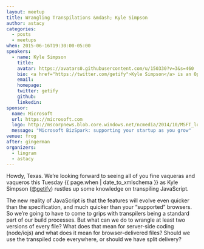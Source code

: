 ```yaml
---
layout: meetup
title: Wrangling Transpilations &mdash; Kyle Simpson
author: astacy
categories:
  - posts
  - meetups
when: 2015-06-16T19:30:00-05:00
speakers:
  - name: Kyle Simpson
    title:
    avatar: https://avatars0.githubusercontent.com/u/150330?v=3&s=460
    bio: <a href="https://twitter.com/getify">Kyle Simpson</a> is an Open Web Evangelist from Austin, TX, who&rsquo;s passionate about all things JavaScript. He&rsquo;s an author, workshop trainer, tech speaker, and OSS contributor/leader.
    email:
    homepage:
    twitter: getify
    github:
    linkedin:
sponsor:
  name: Microsoft
  url: https://microsoft.com
  logo: http://mscorpnews.blob.core.windows.net/ncmedia/2014/10/MSFT_logo_rgb_C-Gray.png
  message: "Microsoft BizSpark: supporting your startup as you grow"
venue: frog
after: gingerman
organizers:
  - lingram
  - astacy
---
```


Howdy, Texas. We&rsquo;re looking forward to seeing all of you fine vaqueras and vaqueros this Tuesday <x-date>{{ page.when | date_to_xmlschema }}</x-date> as Kyle Simpson ([@getify][]) rustles up some knowledge on transpiling JavaScript.

The new reality of JavaScript is that the features will evolve even quicker than the specification, and much quicker than your &ldquo;supported&rdquo; browsers. So we&rsquo;re going to have to come to grips with transpilers being a standard part of our build processes. But what can we do to wrangle at least two versions of every file? What does that mean for server-side coding (node/iojs) and what does it mean for browser-delivered files? Should we use the transpiled code everywhere, or should we have split delivery?

[@getify]: https://twitter.com/getify

